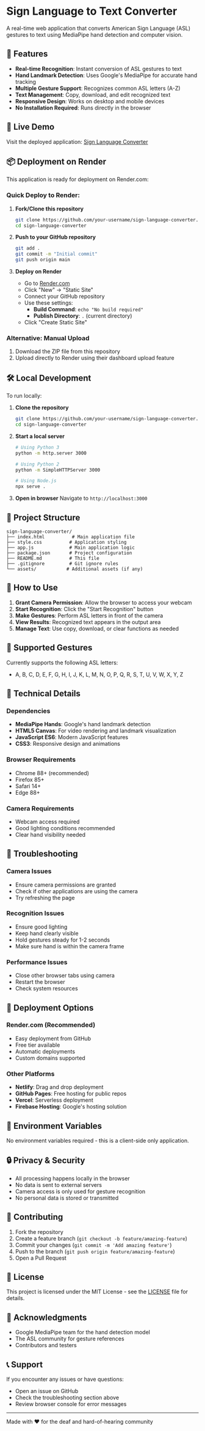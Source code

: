 # Sign Language to Text Converter

A real-time web application that converts American Sign Language (ASL) gestures to text using MediaPipe hand detection and computer vision.

## 🌟 Features

- **Real-time Recognition**: Instant conversion of ASL gestures to text
- **Hand Landmark Detection**: Uses Google's MediaPipe for accurate hand tracking
- **Multiple Gesture Support**: Recognizes common ASL letters (A-Z)
- **Text Management**: Copy, download, and edit recognized text
- **Responsive Design**: Works on desktop and mobile devices
- **No Installation Required**: Runs directly in the browser

## 🚀 Live Demo

Visit the deployed application: [Sign Language Converter](https://your-app-name.onrender.com)

## 📦 Deployment on Render

This application is ready for deployment on Render.com:

### Quick Deploy to Render:

1. **Fork/Clone this repository**
   ```bash
   git clone https://github.com/your-username/sign-language-converter.git
   cd sign-language-converter
   ```

2. **Push to your GitHub repository**
   ```bash
   git add .
   git commit -m "Initial commit"
   git push origin main
   ```

3. **Deploy on Render**
   - Go to [Render.com](https://render.com)
   - Click "New" → "Static Site"
   - Connect your GitHub repository
   - Use these settings:
     - **Build Command**: `echo "No build required"`
     - **Publish Directory**: `.` (current directory)
   - Click "Create Static Site"

### Alternative: Manual Upload

1. Download the ZIP file from this repository
2. Upload directly to Render using their dashboard upload feature

## 🛠️ Local Development

To run locally:

1. **Clone the repository**
   ```bash
   git clone https://github.com/your-username/sign-language-converter.git
   cd sign-language-converter
   ```

2. **Start a local server**
   ```bash
   # Using Python 3
   python -m http.server 3000

   # Using Python 2
   python -m SimpleHTTPServer 3000

   # Using Node.js
   npx serve .
   ```

3. **Open in browser**
   Navigate to `http://localhost:3000`

## 📁 Project Structure

```
sign-language-converter/
├── index.html          # Main application file
├── style.css          # Application styling
├── app.js             # Main application logic
├── package.json       # Project configuration
├── README.md          # This file
├── .gitignore         # Git ignore rules
└── assets/           # Additional assets (if any)
```

## 🎯 How to Use

1. **Grant Camera Permission**: Allow the browser to access your webcam
2. **Start Recognition**: Click the "Start Recognition" button
3. **Make Gestures**: Perform ASL letters in front of the camera
4. **View Results**: Recognized text appears in the output area
5. **Manage Text**: Use copy, download, or clear functions as needed

## 🤝 Supported Gestures

Currently supports the following ASL letters:
- A, B, C, D, E, F, G, H, I, J, K, L, M, N, O, P, Q, R, S, T, U, V, W, X, Y, Z

## 🔧 Technical Details

### Dependencies
- **MediaPipe Hands**: Google's hand landmark detection
- **HTML5 Canvas**: For video rendering and landmark visualization
- **JavaScript ES6**: Modern JavaScript features
- **CSS3**: Responsive design and animations

### Browser Requirements
- Chrome 88+ (recommended)
- Firefox 85+
- Safari 14+
- Edge 88+

### Camera Requirements
- Webcam access required
- Good lighting conditions recommended
- Clear hand visibility needed

## 🐛 Troubleshooting

### Camera Issues
- Ensure camera permissions are granted
- Check if other applications are using the camera
- Try refreshing the page

### Recognition Issues
- Ensure good lighting
- Keep hand clearly visible
- Hold gestures steady for 1-2 seconds
- Make sure hand is within the camera frame

### Performance Issues
- Close other browser tabs using camera
- Restart the browser
- Check system resources

## 🚀 Deployment Options

### Render.com (Recommended)
- Easy deployment from GitHub
- Free tier available
- Automatic deployments
- Custom domains supported

### Other Platforms
- **Netlify**: Drag and drop deployment
- **GitHub Pages**: Free hosting for public repos
- **Vercel**: Serverless deployment
- **Firebase Hosting**: Google's hosting solution

## 📝 Environment Variables

No environment variables required - this is a client-side only application.

## 🔒 Privacy & Security

- All processing happens locally in the browser
- No data is sent to external servers
- Camera access is only used for gesture recognition
- No personal data is stored or transmitted

## 🤝 Contributing

1. Fork the repository
2. Create a feature branch (`git checkout -b feature/amazing-feature`)
3. Commit your changes (`git commit -m 'Add amazing feature'`)
4. Push to the branch (`git push origin feature/amazing-feature`)
5. Open a Pull Request

## 📄 License

This project is licensed under the MIT License - see the [LICENSE](LICENSE) file for details.

## 🙏 Acknowledgments

- Google MediaPipe team for the hand detection model
- The ASL community for gesture references
- Contributors and testers

## 📞 Support

If you encounter any issues or have questions:
- Open an issue on GitHub
- Check the troubleshooting section above
- Review browser console for error messages

---

Made with ❤️ for the deaf and hard-of-hearing community
